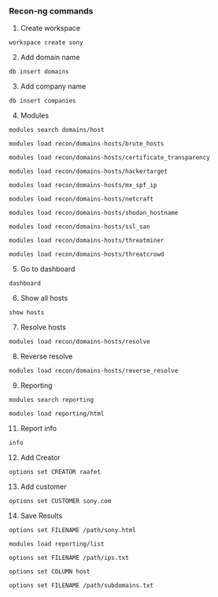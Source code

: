 ### Recon-ng commands

1. Create workspace
~~~ ~~~
workspace create sony
~~~

2. Add domain name
~~~ ~~~
db insert domains
~~~
3. Add company name
~~~ ~~~
db insert companies
~~~
4. Modules 
~~~ ~~~
modules search domains/host
~~~
~~~ ~~~
modules load recon/domains-hosts/brute_hosts
~~~
~~~ ~~~
modules load recon/domains-hosts/certificate_transparency
~~~
~~~ ~~~
modules load recon/domains-hosts/hackertarget
~~~
~~~ ~~~
modules load recon/domains-hosts/mx_spf_ip
~~~
~~~ ~~~
modules load recon/domains-hosts/netcraft
~~~
~~~ ~~~
modules load recon/domains-hosts/shodan_hostname
~~~
~~~ ~~~
modules load recon/domains-hosts/ssl_san
~~~
~~~ ~~~
modules load recon/domains-hosts/threatminer
~~~
~~~ ~~~
modules load recon/domains-hosts/threatcrowd
~~~

5. Go to dashboard 
~~~ ~~~
dashboard
~~~
6. Show all hosts
~~~ ~~~
show hosts
~~~
7. Resolve hosts
~~~ ~~~
modules load recon/domains-hosts/resolve
~~~
8. Reverse resolve
~~~ ~~~
modules load recon/domains-hosts/reverse_resolve
~~~

9. Reporting
~~~ ~~~
modules search reporting
~~~
~~~ ~~~
modules load reporting/html
~~~

11. Report info
~~~ ~~~
info
~~~
12. Add Creator
~~~ ~~~
options set CREATOR raafet
~~~

13. Add customer
~~~ ~~~
options set CUSTOMER sony.com
~~~

14. Save Results
~~~ ~~~
options set FILENAME /path/sony.html
~~~
~~~ ~~~
modules load reporting/list
~~~
~~~ ~~~
options set FILENAME /path/ips.txt
~~~
~~~ ~~~
options set COLUMN host
~~~
~~~ ~~~
options set FILENAME /path/subdomains.txt
~~~